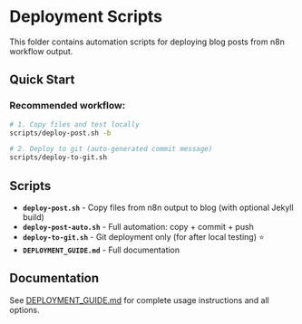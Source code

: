 # Deployment Scripts

This folder contains automation scripts for deploying blog posts from n8n workflow output.

## Quick Start

### Recommended workflow:

```bash
# 1. Copy files and test locally
scripts/deploy-post.sh -b

# 2. Deploy to git (auto-generated commit message)
scripts/deploy-to-git.sh
```

## Scripts

- **`deploy-post.sh`** - Copy files from n8n output to blog (with optional Jekyll build)
- **`deploy-post-auto.sh`** - Full automation: copy + commit + push
- **`deploy-to-git.sh`** - Git deployment only (for after local testing) ⭐
- **`DEPLOYMENT_GUIDE.md`** - Full documentation

## Documentation

See [DEPLOYMENT_GUIDE.md](./DEPLOYMENT_GUIDE.md) for complete usage instructions and all options.
